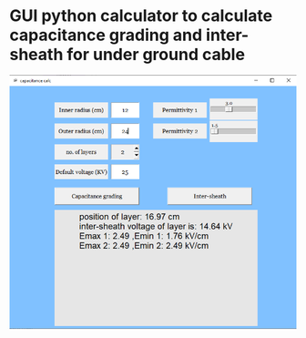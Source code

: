 # GUI python calculator to calculate capacitance grading and inter-sheath for under ground cable

![](assets/README-2d5c8722.png)
